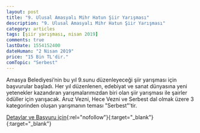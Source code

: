 ```yaml
---
layout: post
title: "9. Ulusal Amasyalı Mihr Hatun Şiir Yarışması"
description: "9. Ulusal Amasyalı Mihr Hatun Şiir Yarışması"
category: articles
tags: [şiir yarışması, nisan 2019]
comments: true
lastDate: 1554152400
dateHuman: "2 Nisan 2019"
price: "15 Bin TL'dir."
comTopic: "Serbest"
---
```


Amasya Belediyesi’nin bu yıl 9.sunu düzenleyeceği şiir yarışması için başvurular başladı. Her yıl düzenlenen, edebiyat ve sanat dünyasına yeni yetenekler kazandıran yarışmalarımızdan biri olan şiir yarışması ile şairler ödüller için yarışacak.
Aruz Vezni, Hece Vezni ve Serbest dal olmak üzere 3 kategorinden oluşan yarışmanın teması "Serbest"'tir.

[Detaylar ve Başvuru için](http://m.amasya.bel.tr/icerik/11/5276/9-ulusal-amasyali-mihr-hatun-siir-yarismasi-basladi.aspx?utm_source=edebiyatyarismalari.com&utm_medium=affiliate){:rel="nofollow"}{:target="_blank"}{:target="_blank"}